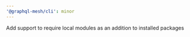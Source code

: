 ```yaml
---
'@graphql-mesh/cli': minor
---
```


Add support to require local modules as an addition to installed packages
